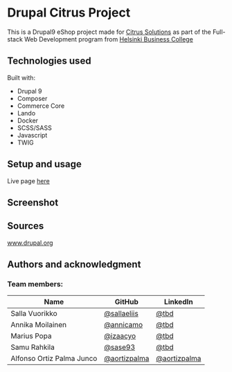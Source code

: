 # Drupal Citrus Project

This is a Drupal9 eShop project made for [Citrus Solutions](www.citrus.fi) as part of the Full-stack Web Development program from [Helsinki Business College](www.bc.fi)

## Technologies used

Built with:

- Drupal 9
- Composer
- Commerce Core
- Lando
- Docker
- SCSS/SASS
- Javascript
- TWIG

## Setup and usage

Live page [here](https://)

## Screenshot

## Sources

www.drupal.org

## Authors and acknowledgment

### Team members:

| Name                      | GitHub                                        | LinkedIn                                                |
| ------------------------- | --------------------------------------------- | ------------------------------------------------------- |
| Salla Vuorikko            | [@sallaeliis](https://github.com/sallaeliis)  | [@tbd](https://www.linkedin.com/in/tbd/)                |
| Annika Moilainen          | [@annicamo](https://github.com/annicamo)      | [@tbd](https://www.linkedin.com/in/tbd/)                |
| Marius Popa               | [@izaacyo](https://github.com/izaacyo)        | [@tbd](https://www.linkedin.com/in/tbd/)                |
| Samu Rahkila              | [@sase93](https://github.com/sase93/)         | [@tbd](https://www.linkedin.com/in/tbd/)                |
| Alfonso Ortiz Palma Junco | [@aortizpalma](http://github.com/aortizpalma) | [@aortizpalma](https://www.linkedin.com/in/ortizpalma/) |
